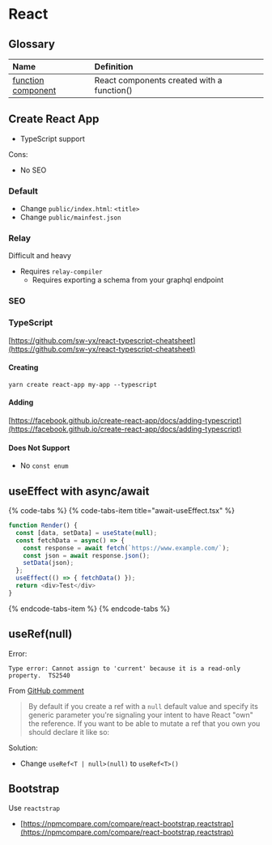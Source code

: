 # React

## Glossary

| Name | Definition |  |
| :--- | :--- | :--- |
| [function component](https://reactjs.org/docs/components-and-props.html#function-and-class-components) | React components created with a function\(\) |  |

## Create React App

* TypeScript support

Cons:

* No SEO

### Default

* Change `public/index.html`: `<title>`
* Change `public/mainfest.json`

### Relay

Difficult and heavy

* Requires `relay-compiler`
  * Requires exporting a schema from your graphql endpoint

### SEO

### TypeScript

[https://github.com/sw-yx/react-typescript-cheatsheet](https://github.com/sw-yx/react-typescript-cheatsheet)

#### Creating

```text
yarn create react-app my-app --typescript
```

#### Adding

[https://facebook.github.io/create-react-app/docs/adding-typescript](https://facebook.github.io/create-react-app/docs/adding-typescript)

#### Does Not Support

* No `const enum`

## useEffect with async/await

{% code-tabs %}
{% code-tabs-item title="await-useEffect.tsx" %}
```typescript
function Render() {
  const [data, setData] = useState(null);
  const fetchData = async() => {
    const response = await fetch(`https://www.example.com/`);
    const json = await response.json();
    setData(json);
  };
  useEffect(() => { fetchData() });
  return <div>Test</div>
}
```
{% endcode-tabs-item %}
{% endcode-tabs %}

## useRef\(null\)

Error:

```text
Type error: Cannot assign to 'current' because it is a read-only property.  TS2540
```

From [GitHub comment](https://github.com/DefinitelyTyped/DefinitelyTyped/issues/31065#issuecomment-453841404)

> By default if you create a ref with a `null` default value and specify its generic parameter you're signaling your intent to have React "own" the reference. If you want to be able to mutate a ref that you own you should declare it like so:

Solution:

* Change `useRef<T | null>(null)` to `useRef<T>()`

## Bootstrap

Use `reactstrap`

* [https://npmcompare.com/compare/react-bootstrap,reactstrap](https://npmcompare.com/compare/react-bootstrap,reactstrap)



